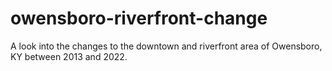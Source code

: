 # owensboro-riverfront-change
A look into the changes to the downtown and riverfront area of Owensboro, KY between 2013 and 2022.
